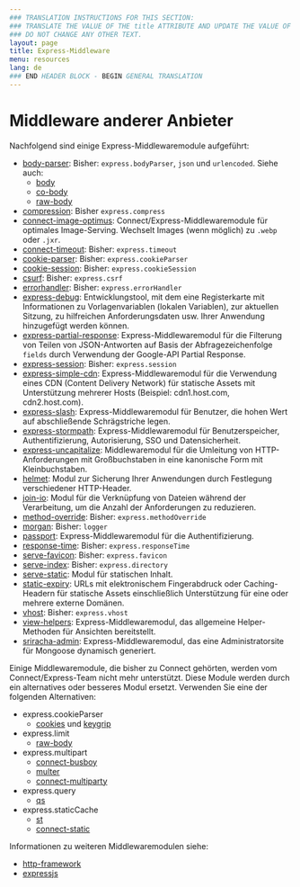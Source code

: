 ```yaml
---
### TRANSLATION INSTRUCTIONS FOR THIS SECTION:
### TRANSLATE THE VALUE OF THE title ATTRIBUTE AND UPDATE THE VALUE OF THE lang ATTRIBUTE.
### DO NOT CHANGE ANY OTHER TEXT.
layout: page
title: Express-Middleware
menu: resources
lang: de
### END HEADER BLOCK - BEGIN GENERAL TRANSLATION
---
```


# Middleware anderer Anbieter

Nachfolgend sind einige Express-Middlewaremodule aufgeführt:

  - [body-parser](https://github.com/expressjs/body-parser): Bisher: `express.bodyParser`, `json` und `urlencoded`.
  Siehe auch:
    - [body](https://github.com/raynos/body)
    - [co-body](https://github.com/visionmedia/co-body)
    - [raw-body](https://github.com/stream-utils/raw-body)
  - [compression](https://github.com/expressjs/compression): Bisher `express.compress`
  - [connect-image-optimus](https://github.com/msemenistyi/connect-image-optimus): Connect/Express-Middlewaremodule für optimales Image-Serving. Wechselt Images (wenn möglich) zu `.webp` oder `.jxr`.
  - [connect-timeout](https://github.com/expressjs/timeout): Bisher: `express.timeout`
  - [cookie-parser](https://github.com/expressjs/cookie-parser): Bisher: `express.cookieParser`
  - [cookie-session](https://github.com/expressjs/cookie-session): Bisher: `express.cookieSession`
  - [csurf](https://github.com/expressjs/csurf): Bisher: `express.csrf`
  - [errorhandler](https://github.com/expressjs/errorhandler): Bisher: `express.errorHandler`
  - [express-debug](https://github.com/devoidfury/express-debug): Entwicklungstool, mit dem eine Registerkarte mit Informationen zu Vorlagenvariablen (lokalen Variablen), zur aktuellen Sitzung, zu hilfreichen Anforderungsdaten usw. Ihrer Anwendung hinzugefügt werden können.
  - [express-partial-response](https://github.com/nemtsov/express-partial-response): Express-Middlewaremodul für die Filterung von Teilen von JSON-Antworten auf Basis der Abfragezeichenfolge `fields` durch Verwendung der Google-API Partial Response.
  - [express-session](https://github.com/expressjs/session): Bisher: `express.session`
  - [express-simple-cdn](https://github.com/jamiesteven/express-simple-cdn): Express-Middlewaremodul für die Verwendung eines CDN (Content Delivery Network) für statische Assets mit Unterstützung mehrerer Hosts (Beispiel: cdn1.host.com, cdn2.host.com).
  - [express-slash](https://github.com/ericf/express-slash): Express-Middlewaremodul für Benutzer, die hohen Wert auf abschließende Schrägstriche legen.
  - [express-stormpath](https://github.com/stormpath/stormpath-express): Express-Middlewaremodul für Benutzerspeicher, Authentifizierung, Autorisierung, SSO und Datensicherheit.
  - [express-uncapitalize](https://github.com/jamiesteven/express-uncapitalize): Middlewaremodul für die Umleitung von HTTP-Anforderungen mit Großbuchstaben in eine kanonische Form mit Kleinbuchstaben.
  - [helmet](https://github.com/helmetjs/helmet): Modul zur Sicherung Ihrer Anwendungen durch Festlegung verschiedener HTTP-Header.
  - [join-io](https://github.com/coderaiser/join-io "join-io"): Modul für die Verknüpfung von Dateien während der Verarbeitung, um die Anzahl der Anforderungen zu reduzieren.
  - [method-override](https://github.com/expressjs/method-override): Bisher: `express.methodOverride`
  - [morgan](https://github.com/expressjs/morgan): Bisher: `logger`
  - [passport](https://github.com/jaredhanson/passport): Express-Middlewaremodul für die Authentifizierung.
  - [response-time](https://github.com/expressjs/response-time): Bisher: `express.responseTime`
  - [serve-favicon](https://github.com/expressjs/serve-favicon): Bisher: `express.favicon`
  - [serve-index](https://github.com/expressjs/serve-index): Bisher: `express.directory`
  - [serve-static](https://github.com/expressjs/serve-static): Modul für statischen Inhalt.
  - [static-expiry](https://github.com/paulwalker/connect-static-expiry): URLs mit elektronischem Fingerabdruck oder Caching-Headern für statische Assets einschließlich Unterstützung für eine oder mehrere externe Domänen.
  - [vhost](https://github.com/expressjs/vhost): Bisher: `express.vhost`
  - [view-helpers](https://github.com/madhums/node-view-helpers): Express-Middlewaremodul, das allgemeine Helper-Methoden für Ansichten bereitstellt.
  - [sriracha-admin](https://github.com/hdngr/siracha): Express-Middlewaremodul, das eine Administratorsite für Mongoose dynamisch generiert.

Einige Middlewaremodule, die bisher zu Connect gehörten, werden vom Connect/Express-Team nicht mehr unterstützt. Diese Module werden durch ein alternatives oder besseres Modul ersetzt. Verwenden Sie eine der folgenden Alternativen:

  - express.cookieParser
    - [cookies](https://github.com/jed/cookies) und [keygrip](https://github.com/jed/keygrip)
  - express.limit
    - [raw-body](https://github.com/stream-utils/raw-body)
  - express.multipart
    - [connect-busboy](https://github.com/mscdex/connect-busboy)
    - [multer](https://github.com/expressjs/multer)
    - [connect-multiparty](https://github.com/superjoe30/connect-multiparty)
  - express.query
    - [qs](https://github.com/visionmedia/node-querystring)
  - express.staticCache
    - [st](https://github.com/isaacs/st)
    - [connect-static](https://github.com/andrewrk/connect-static)

Informationen zu weiteren Middlewaremodulen siehe:

 - [http-framework](https://github.com/Raynos/http-framework/wiki/Modules)
 - [expressjs](https://github.com/expressjs)

